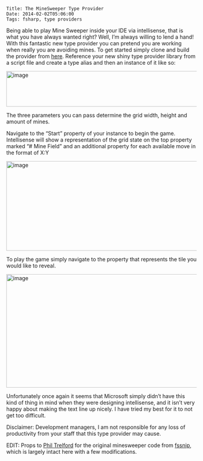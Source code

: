     Title: The MineSweeper Type Provider
    Date: 2014-02-02T05:06:00
    Tags: fsharp, type providers
<!-- more -->

<p>Being able to play Mine Sweeper inside your IDE via intellisense, that is what you have always wanted right? Well, I&rsquo;m always willing to lend a hand! With this fantastic new type provider you can pretend you are working when really you are avoiding mines. To get started simply clone and build the provider from <a href="https://github.com/pezipink/MinesweeperProvider">here</a>. Reference your new shiny type provider library from a script file and create a type alias and then an instance of it like so:</p>
<p><a href="http://pinksquirrellabs.com/image.axd?picture=image_1.png"><img style="display: inline; border: 0px;" title="image" src="http://pinksquirrellabs.com/image.axd?picture=image_thumb_1.png" alt="image" width="663" height="94" border="0" /></a></p>
<p>The three parameters you can pass determine the grid width, height and amount of mines.</p>
<p>Navigate to the &ldquo;Start&rdquo; property of your instance to begin the game. Intellisense will show a representation of the grid state on the top property marked &ldquo;# Mine Field&rdquo; and an additional property for each available move in the format of X:Y</p>
<p><a href="http://pinksquirrellabs.com/image.axd?picture=image_2.png"><img style="display: inline; border: 0px;" title="image" src="http://pinksquirrellabs.com/image.axd?picture=image_thumb_2.png" alt="image" width="797" height="237" border="0" /></a></p>
<p>To play the game simply navigate to the property that represents the tile you would like to reveal.</p>
<p><a href="http://pinksquirrellabs.com/image.axd?picture=image_3.png"><img style="display: inline; border: 0px;" title="image" src="http://pinksquirrellabs.com/image.axd?picture=image_thumb_3.png" alt="image" width="935" height="300" border="0" /></a></p>
<p>Unfortunately once again it seems that Microsoft simply didn&rsquo;t have this kind of thing in mind when they were designing intellisense, and it isn&rsquo;t very happy about making the text line up nicely. I have tried my best for it to not get too difficult.</p>
<p>Disclaimer: Development managers, I am not responsible for any loss of productivity from your staff that this type provider may cause.</p>
<p>EDIT: Props to <a href="https://twitter.com/ptrelford">Phil Trelford</a> for the original minesweeper code from <a href="http://fssnip.net/cc">fssnip</a>, which is largely intact here with a few modifications.</p>